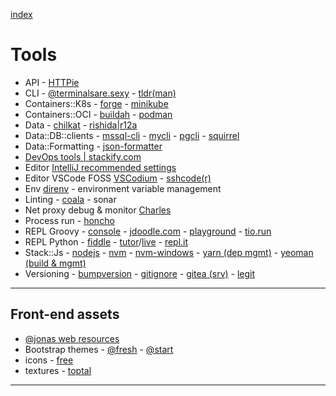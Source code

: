[index](README.md#dev-links)

# Tools

* API - [HTTPie](https://httpie.org/doc)
* CLI - [@terminalsare.sexy](https://terminalsare.sexy/) - [tldr(man)](https://github.com/tldr-pages/tldr)
* Containers::K8s - [forge](https://forge.sh/) - [minikube](https://minikube.sigs.k8s.io/)
* Containers::OCI - [buildah](https://buildah.io/) - [podman](https://podman.io/)
* Data - [chilkat](https://tools.chilkat.io/) - [rishida|r12a](https://r12a.github.io/)
* Data::DB::clients - [mssql-cli](https://github.com/dbcli/mssql-cli) - [mycli](http://www.mycli.net) - [pgcli](https://www.pgcli.com) - [squirrel](http://www.squirrelsql.org/)
* Data::Formatting - [json-formatter](https://chrome.google.com/webstore/detail/json-formatter/bcjindcccaagfpapjjmafapmmgkkhgoa?hl=en)
* [DevOps tools | stackify.com](https://stackify.com/top-devops-tools/)
* Editor [IntelliJ recommended settings](https://darekkay.com/blog/intellij-idea-settings/)
* Editor VSCode FOSS [VSCodium](https://vscodium.com/) - [sshcode(r)](https://github.com/cdr/sshcode)
* Env [direnv](https://direnv.net/) - environment variable management
* Linting - [coala](https://coala.io/) - sonar[](https://www.sonarqube.org/)
* Net proxy debug & monitor [Charles](https://www.charlesproxy.com/)
* Process run - [honcho](https://github.com/nickstenning/honcho)
* REPL Groovy - [console](https://groovyconsole.appspot.com/) - [jdoodle.com](https://www.jdoodle.com/execute-groovy-online) - [playground](https://groovy-playground.appspot.com/) - [tio.run](https://tio.run/#groovy)
* REPL Python - [fiddle](http://pythonfiddle.com/) - [tutor](http://pythontutor.com/)/[live](http://pythontutor.com/live.html#mode=edit) - [repl.it](https://repl.it/languages/python3)
* Stack::Js - [nodejs](https://nodejs.org/en/) - [nvm](https://github.com/creationix/nvm) - [nvm-windows](https://github.com/coreybutler/nvm-windows) - [yarn (dep mgmt)](https://yarnpkg.com/lang/en/) - [yeoman (build & mgmt)](https://yeoman.io/)
* Versioning - [bumpversion](https://github.com/peritus/bumpversion) - [gitignore](https://github.com/github/gitignore) - [gitea (srv)](https://gitea.io/en-us/) - [legit](https://github.com/kennethreitz/legit)

---

## Front-end assets

* [@jonas web resources](http://codingheroes.io/resources/)
* Bootstrap themes - [@fresh](https://freshdesignweb.com/free-bootstrap-templates/) - [@start](https://startbootstrap.com/)
* icons - [free](https://icon-library.net/)
* textures - [toptal](https://www.toptal.com/designers/subtlepatterns/)

---

